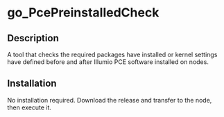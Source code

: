 # go_PcePreinstalledCheck

## Description
A tool that checks the required packages have installed or kernel settings have defined before and after Illumio PCE software installed on nodes.

## Installation
No installation required. 
Download the release and transfer to the node, then execute it.
